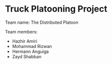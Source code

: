# Truck Platooning Project


Team name: The Distributed Platoon

Team members:
- Hazhir Amiri
- Mohammad Rizwan
- Hermann Anguiga
- Zayd Shabban
